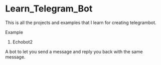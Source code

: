 # Learn_Telegram_Bot
This is all the projects and examples that I learn for creating telegrambot.

Example

1. Echobot2

A bot to let you send a message and reply you back with the same message.


